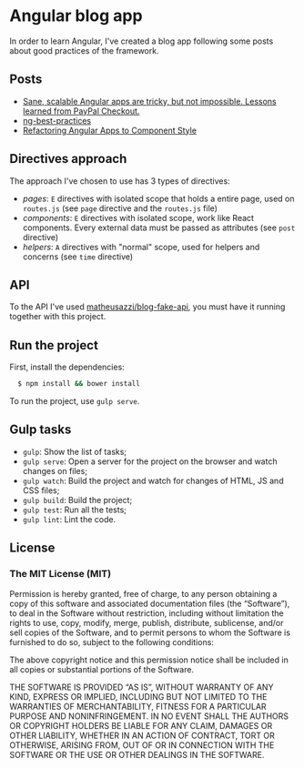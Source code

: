 # Angular blog app

In order to learn Angular, I've created a blog app following some posts about good practices of the framework.

## Posts

- [Sane, scalable Angular apps are tricky, but not impossible. Lessons learned from PayPal Checkout.](https://medium.com/@bluepnume/sane-scalable-angular-apps-are-tricky-but-not-impossible-lessons-learned-from-paypal-checkout-c5320558d4ef#.sgpclfe2b)
- [ng-best-practices](https://www.outlearn.com/learn/vkarpov15/ng-best-practices)
- [Refactoring Angular Apps to Component Style](http://teropa.info/blog/2015/10/18/refactoring-angular-apps-to-components.html)

## Directives approach

The approach I've chosen to use has 3 types of directives:

- _pages_: `E` directives with isolated scope that holds a entire page, used on `routes.js` (see `page` directive and the `routes.js` file)
- _components_: `E` directives with isolated scope, work like React components. Every external data must be passed as attributes (see `post` directive)
- _helpers_: `A` directives with "normal" scope, used for helpers and concerns (see `time` directive)

## API

To the API I've used [matheusazzi/blog-fake-api](https://github.com/matheusazzi/blog-fake-api), you must have it running together with this project.

## Run the project

First, install the dependencies:

```sh
  $ npm install && bower install
```

To run the project, use `gulp serve`.

## Gulp tasks

- `gulp`: Show the list of tasks;
- `gulp serve`: Open a server for the project on the browser and watch changes on files;
- `gulp watch`: Build the project and watch for changes of HTML, JS and CSS files; 
- `gulp build`: Build the project;
- `gulp test`: Run all the tests;
- `gulp lint`: Lint the code.

## License

### The MIT License (MIT)

Permission is hereby granted, free of charge, to any person obtaining a copy of this software and associated documentation files (the “Software”), to deal in the Software without restriction, including without limitation the rights to use, copy, modify, merge, publish, distribute, sublicense, and/or sell copies of the Software, and to permit persons to whom the Software is furnished to do so, subject to the following conditions:

The above copyright notice and this permission notice shall be included in all copies or substantial portions of the Software.

THE SOFTWARE IS PROVIDED “AS IS”, WITHOUT WARRANTY OF ANY KIND, EXPRESS OR IMPLIED, INCLUDING BUT NOT LIMITED TO THE WARRANTIES OF MERCHANTABILITY, FITNESS FOR A PARTICULAR PURPOSE AND NONINFRINGEMENT. IN NO EVENT SHALL THE AUTHORS OR COPYRIGHT HOLDERS BE LIABLE FOR ANY CLAIM, DAMAGES OR OTHER LIABILITY, WHETHER IN AN ACTION OF CONTRACT, TORT OR OTHERWISE, ARISING FROM, OUT OF OR IN CONNECTION WITH THE SOFTWARE OR THE USE OR OTHER DEALINGS IN THE SOFTWARE.
